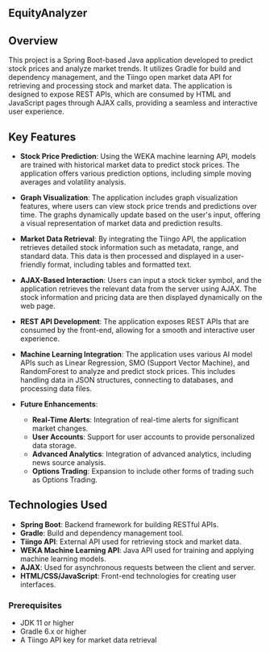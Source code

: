 ## EquityAnalyzer

## Overview

This project is a Spring Boot-based Java application developed to predict stock prices and analyze market trends. It utilizes Gradle for build and dependency management, and the Tiingo open market data API for retrieving and processing stock and market data. The application is designed to expose REST APIs, which are consumed by HTML and JavaScript pages through AJAX calls, providing a seamless and interactive user experience.

## Key Features

- **Stock Price Prediction**: Using the WEKA machine learning API, models are trained with historical market data to predict stock prices. The application offers various prediction options, including simple moving averages and volatility analysis.

- **Graph Visualization**: The application includes graph visualization features, where users can view stock price trends and predictions over time. The graphs dynamically update based on the user's input, offering a visual representation of market data and prediction results.

- **Market Data Retrieval**: By integrating the Tiingo API, the application retrieves detailed stock information such as metadata, range, and standard data. This data is then processed and displayed in a user-friendly format, including tables and formatted text.

- **AJAX-Based Interaction**: Users can input a stock ticker symbol, and the application retrieves the relevant data from the server using AJAX. The stock information and pricing data are then displayed dynamically on the web page.

- **REST API Development**: The application exposes REST APIs that are consumed by the front-end, allowing for a smooth and interactive user experience.

- **Machine Learning Integration**: The application uses various AI model APIs such as Linear Regression, SMO (Support Vector Machine), and RandomForest to analyze and predict stock prices. This includes handling data in JSON structures, connecting to databases, and processing data files.

- **Future Enhancements**:
  - **Real-Time Alerts**: Integration of real-time alerts for significant market changes.
  - **User Accounts**: Support for user accounts to provide personalized data storage.
  - **Advanced Analytics**: Integration of advanced analytics, including news source analysis.
  - **Options Trading**: Expansion to include other forms of trading such as Options Trading.

## Technologies Used

- **Spring Boot**: Backend framework for building RESTful APIs.
- **Gradle**: Build and dependency management tool.
- **Tiingo API**: External API used for retrieving stock and market data.
- **WEKA Machine Learning API**: Java API used for training and applying machine learning models.
- **AJAX**: Used for asynchronous requests between the client and server.
- **HTML/CSS/JavaScript**: Front-end technologies for creating user interfaces.

### Prerequisites

- JDK 11 or higher
- Gradle 6.x or higher
- A Tiingo API key for market data retrieval

 

